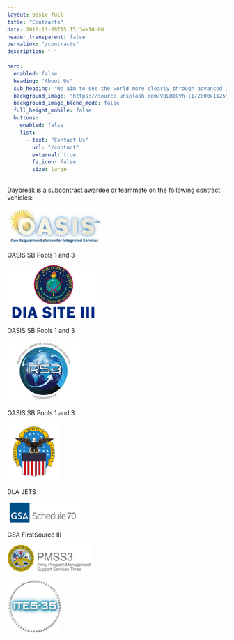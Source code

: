 ```yaml
---
layout: basic-full
title: "Contracts"
date: 2018-11-28T15:15:34+10:00
header_transparent: false
permalink: "/contracts"
description: " "

hero:
  enabled: false
  heading: "About Us"
  sub_heading: "We aim to see the world more clearly through advanced analytics. Our work with energy, environmental, and public safety clients has shown that bringing modern data analytics and visualization into business processes helps everyone make smarter resource allocation decisions."
  background_image: "https://source.unsplash.com/VBLHICVh-lI/2000x1125"
  background_image_blend_mode: false
  full_height_mobile: false
  buttons:
    enabled: false
    list:
      - text: "Contact Us"
        url: "/contact"
        external: true
        fa_icon: false
        size: large   
---
```


Daybreak is a subcontract awardee or teammate on the following contract vehicles:  

<div class="row justify-content-center align-items-center">
<div class="col-6 col-lg-4 text-center mb-1 mt-1">
<img class="my-0" src="assets/images/contracts/oasis.jpg" alt="">
<p>OASIS SB Pools 1 and 3</p>
</div>
<div class="col-6 col-lg-4 text-center mb-1 mt-1">
<img class="my-0" src="assets/images/contracts/dia.png" alt="">
<p>OASIS SB Pools 1 and 3</p>
</div>
<div class="col-6 col-lg-4 text-center mb-1 mt-1">
<img class="my-0" src="assets/images/contracts/rs3.jpg" alt="">
<p>OASIS SB Pools 1 and 3</p>
</div>
<div class="col-6 col-lg-4 text-center mb-1 mt-1">
<img class="my-0" src="assets/images/contracts/defense_logistics_agency.png" alt="">
<p>DLA JETS</p>
</div>
<div class="col-6 col-lg-4 text-center mb-1 mt-1">
<img class="my-0" src="assets/images/contracts/gsa.png" alt="">
<p>GSA FirstSource III</p>
</div>
<div class="col-6 col-lg-4 text-center mb-1 mt-1">
<img class="my-0" src="assets/images/contracts/PMSS3.png" alt="">
<p> </p>
</div>
<div class="col-6 col-lg-4 text-center mb-1 mt-1">
<img class="my-0" src="assets/images/contracts/ites-3s.png" alt="">
<p> </p>
</div>

</div>
